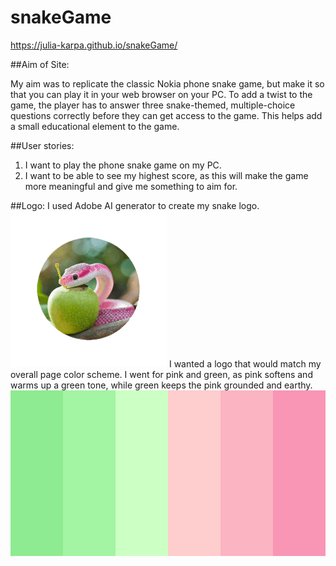 # snakeGame
 https://julia-karpa.github.io/snakeGame/

 ##Aim of Site:

My aim was to replicate the classic Nokia phone snake game, but make it so that you can play it in your web browser on your PC. 
To add a twist to the game, the player has to answer three snake-themed, multiple-choice questions correctly before they can get access to the game. This helps add a small educational element to the game.

##User stories:

1. I want to play the phone snake game on my PC.
2. I want to be able to see my highest score, as this will make the game more meaningful and give me something to aim for.

##Logo:
I used Adobe AI generator to create my snake logo. 
<img src="/assets/images/snakelogo.png">
I wanted a logo that would match my overall page color scheme. I went for pink and green, as pink softens and warms up a green tone, while green keeps the pink grounded and earthy. 
<img src="/assets/images/colourscheme.png">